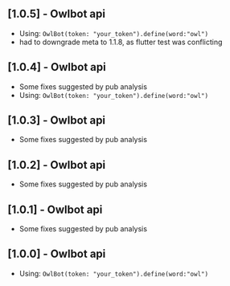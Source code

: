 ## [1.0.5] - Owlbot api
* Using: `OwlBot(token: "your_token").define(word:"owl")`
* had to downgrade meta to 1.1.8, as flutter test was conflicting

## [1.0.4] - Owlbot api
* Some fixes suggested by pub analysis
* Using: `OwlBot(token: "your_token").define(word:"owl")`

## [1.0.3] - Owlbot api
* Some fixes suggested by pub analysis

## [1.0.2] - Owlbot api
* Some fixes suggested by pub analysis

## [1.0.1] - Owlbot api
* Some fixes suggested by pub analysis

## [1.0.0] - Owlbot api
* Using: `OwlBot(token: "your_token").define(word:"owl")`
